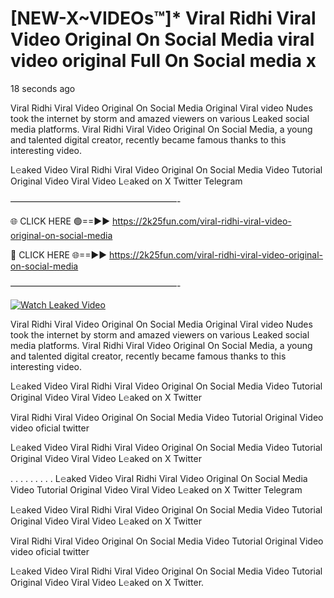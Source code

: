 # [NEW-X~VIDEOs™]* Viral Ridhi Viral Video Original On Social Media viral video original Full On Social media x

18 seconds ago

Viral Ridhi Viral Video Original On Social Media Original Viral video Nudes took the internet by storm and amazed viewers on various Leaked social media platforms. Viral Ridhi Viral Video Original On Social Media, a young and talented digital creator, recently became famous thanks to this interesting video.

L𝚎aked Video Viral Ridhi Viral Video Original On Social Media Video Tutorial Original Video Viral Video L𝚎aked on X Twitter Telegram

———————————————————-

🌐 CLICK HERE 🟢==►► https://2k25fun.com/viral-ridhi-viral-video-original-on-social-media

🔴 CLICK HERE 🌐==►► https://2k25fun.com/viral-ridhi-viral-video-original-on-social-media

———————————————————-

[![Watch Leaked Video](https://miro.medium.com/v2/resize:fit:828/format:webp/1*cilzJN44JGOrTw9NJCrNHA.gif "Watch Leaked Video")](https://2k25fun.com/viral-ridhi-viral-video-original-on-social-media)

Viral Ridhi Viral Video Original On Social Media Original Viral video Nudes took the internet by storm and amazed viewers on various Leaked social media platforms. Viral Ridhi Viral Video Original On Social Media, a young and talented digital creator, recently became famous thanks to this interesting video.

L𝚎aked Video Viral Ridhi Viral Video Original On Social Media Video Tutorial Original Video Viral Video L𝚎aked on X Twitter

Viral Ridhi Viral Video Original On Social Media Video Tutorial Original Video video oficial twitter

L𝚎aked Video Viral Ridhi Viral Video Original On Social Media Video Tutorial Original Video Viral Video L𝚎aked on X Twitter

. . . . . . . . . L𝚎aked Video Viral Ridhi Viral Video Original On Social Media Video Tutorial Original Video Viral Video L𝚎aked on X Twitter Telegram

L𝚎aked Video Viral Ridhi Viral Video Original On Social Media Video Tutorial Original Video Viral Video L𝚎aked on X Twitter

Viral Ridhi Viral Video Original On Social Media Video Tutorial Original Video video oficial twitter

L𝚎aked Video Viral Ridhi Viral Video Original On Social Media Video Tutorial Original Video Viral Video L𝚎aked on X Twitter.
